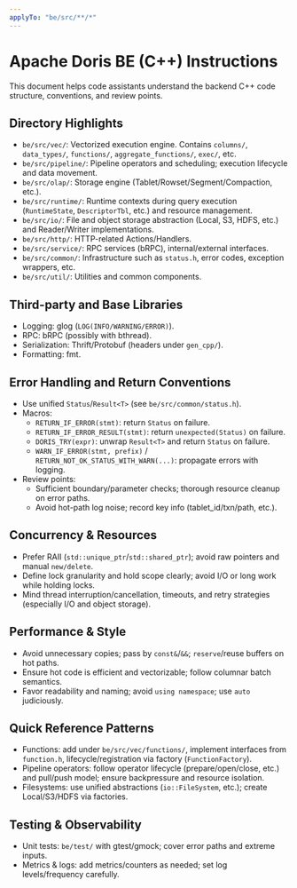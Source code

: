 ```yaml
---
applyTo: "be/src/**/*"
---
```


# Apache Doris BE (C++) Instructions

This document helps code assistants understand the backend C++ code structure, conventions, and review points.

## Directory Highlights

- `be/src/vec/`: Vectorized execution engine. Contains `columns/`, `data_types/`, `functions/`, `aggregate_functions/`, `exec/`, etc.
- `be/src/pipeline/`: Pipeline operators and scheduling; execution lifecycle and data movement.
- `be/src/olap/`: Storage engine (Tablet/Rowset/Segment/Compaction, etc.).
- `be/src/runtime/`: Runtime contexts during query execution (`RuntimeState`, `DescriptorTbl`, etc.) and resource management.
- `be/src/io/`: File and object storage abstraction (Local, S3, HDFS, etc.) and Reader/Writer implementations.
- `be/src/http/`: HTTP-related Actions/Handlers.
- `be/src/service/`: RPC services (bRPC), internal/external interfaces.
- `be/src/common/`: Infrastructure such as `status.h`, error codes, exception wrappers, etc.
- `be/src/util/`: Utilities and common components.

## Third-party and Base Libraries

- Logging: glog (`LOG(INFO/WARNING/ERROR)`).
- RPC: bRPC (possibly with bthread).
- Serialization: Thrift/Protobuf (headers under `gen_cpp/`).
- Formatting: fmt.

## Error Handling and Return Conventions

- Use unified `Status`/`Result<T>` (see `be/src/common/status.h`).
- Macros:
  - `RETURN_IF_ERROR(stmt)`: return `Status` on failure.
  - `RETURN_IF_ERROR_RESULT(stmt)`: return `unexpected(Status)` on failure.
  - `DORIS_TRY(expr)`: unwrap `Result<T>` and return `Status` on failure.
  - `WARN_IF_ERROR(stmt, prefix)` / `RETURN_NOT_OK_STATUS_WITH_WARN(...)`: propagate errors with logging.
- Review points:
  - Sufficient boundary/parameter checks; thorough resource cleanup on error paths.
  - Avoid hot-path log noise; record key info (tablet_id/txn/path, etc.).

## Concurrency & Resources

- Prefer RAII (`std::unique_ptr`/`std::shared_ptr`); avoid raw pointers and manual `new/delete`.
- Define lock granularity and hold scope clearly; avoid I/O or long work while holding locks.
- Mind thread interruption/cancellation, timeouts, and retry strategies (especially I/O and object storage).

## Performance & Style

- Avoid unnecessary copies; pass by `const&`/`&&`; `reserve`/reuse buffers on hot paths.
- Ensure hot code is efficient and vectorizable; follow columnar batch semantics.
- Favor readability and naming; avoid `using namespace`; use `auto` judiciously.

## Quick Reference Patterns

- Functions: add under `be/src/vec/functions/`, implement interfaces from `function.h`, lifecycle/registration via factory (`FunctionFactory`).
- Pipeline operators: follow operator lifecycle (prepare/open/close, etc.) and pull/push model; ensure backpressure and resource isolation.
- Filesystems: use unified abstractions (`io::FileSystem`, etc.); create Local/S3/HDFS via factories.

## Testing & Observability

- Unit tests: `be/test/` with gtest/gmock; cover error paths and extreme inputs.
- Metrics & logs: add metrics/counters as needed; set log levels/frequency carefully.
